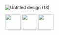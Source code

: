 ![Untitled design (18)](https://user-images.githubusercontent.com/90695071/228875948-628ea189-3a29-4db1-b219-bd097d3b8b44.png)

<a href="https://play.google.com/store/apps/developer?id=M+S+Sandeep+Kamath&hl=en&gl=IN"><img src="https://user-images.githubusercontent.com/90695071/228848520-ae1b29fc-e06d-4ad4-bd1b-e5c95025041c.png" width="50" height="50"> <a href="https://medium.com/@msandeepcip"><img  src="https://user-images.githubusercontent.com/90695071/228849890-66f5ce6b-9af4-4a63-8419-42e5d85a25f3.png" width="50" height="50"> <a href="[https://medium.com/@msandeepcip](https://www.linkedin.com/in/mssandeepkamath/)"><img  src="https://user-images.githubusercontent.com/90695071/228878897-35bd5512-ac78-45f1-a234-9b9ccdc6b322.png" width="50" height="50">

